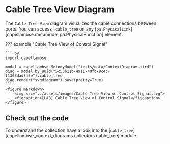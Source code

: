 <!--
 ~ SPDX-FileCopyrightText: Copyright DB InfraGO AG and the capellambse-context-diagrams contributors
 ~ SPDX-License-Identifier: Apache-2.0
 -->

# Cable Tree View Diagram

The `Cable Tree View` diagram visualizes the cable connections between ports.
You can access `.cable_tree` on any
[`pa.PhysicalLink`][capellambse.metamodel.pa.PhysicalFunction] element.

??? example "Cable Tree View of Control Signal"

    ``` py
    import capellambse

    model = capellambse.MelodyModel("tests/data/ContextDiagram.aird")
    diag = model.by_uuid("5c55b11b-4911-40fb-9c4c-f1363dad846e").cable_tree
    diag.render("svgdiagram").save(pretty=True)
    ```
    <figure markdown>
        <img src="../assets/images/Cable Tree View of Control Signal.svg">
        <figcaption>[LAB] Cable Tree View of Control Signal</figcaption>
    </figure>

## Check out the code

To understand the collection have a look into the
[`cable_tree`][capellambse_context_diagrams.collectors.cable_tree]
module.
